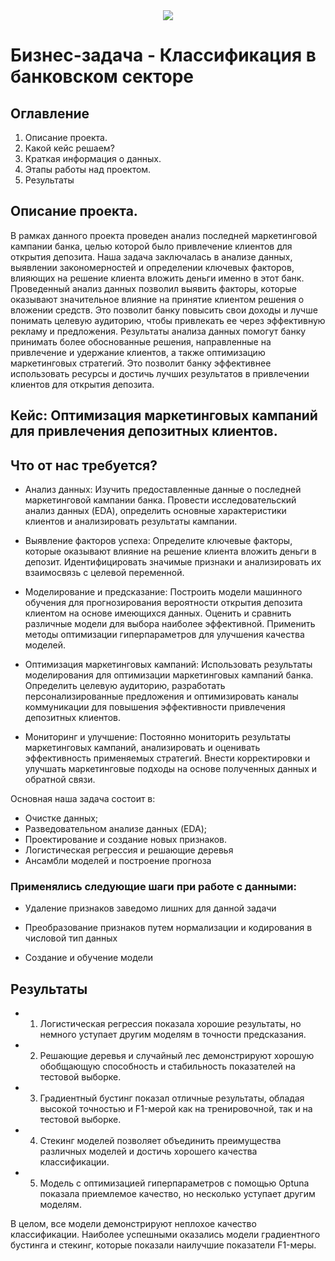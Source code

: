 

<center> <img src="https://i.pinimg.com/564x/b2/ab/05/b2ab050b2efdf58a51322275cb1702a0.jpg"> </center>



# Бизнес-задача - Классификация в банковском секторе

## Оглавление
1) Описание проекта.
2) Какой кейс решаем?
3) Краткая информация о данных.
4) Этапы работы над проектом.
5) Результаты
## Описание проекта.
В рамках данного проекта проведен анализ последней маркетинговой кампании банка, целью которой было привлечение клиентов для открытия депозита. Наша задача заключалась в анализе данных, выявлении закономерностей и определении ключевых факторов, влияющих на решение клиента вложить деньги именно в этот банк.
Проведенный анализ данных позволил выявить факторы, которые оказывают значительное влияние на принятие клиентом решения о вложении средств. Это позволит банку повысить свои доходы и лучше понимать целевую аудиторию, чтобы привлекать ее через эффективную рекламу и предложения.
Результаты анализа данных помогут банку принимать более обоснованные решения, направленные на привлечение и удержание клиентов, а также оптимизацию маркетинговых стратегий. Это позволит банку эффективнее использовать ресурсы и достичь лучших результатов в привлечении клиентов для открытия депозита.

## Кейс: Оптимизация маркетинговых кампаний для привлечения депозитных клиентов.

## Что от нас требуется?

* Анализ данных: Изучить предоставленные данные о последней маркетинговой кампании банка. Провести исследовательский анализ данных (EDA), определить основные характеристики клиентов и анализировать результаты кампании.

* Выявление факторов успеха: Определите ключевые факторы, которые оказывают влияние на решение клиента вложить деньги в депозит. Идентифицировать значимые признаки и анализировать их взаимосвязь с целевой переменной.

* Моделирование и предсказание: Построить модели машинного обучения для прогнозирования вероятности открытия депозита клиентом на основе имеющихся данных. Оценить и сравнить различные модели для выбора наиболее эффективной. Применить методы оптимизации гиперпараметров для улучшения качества моделей.

* Оптимизация маркетинговых кампаний: Использовать результаты моделирования для оптимизации маркетинговых кампаний банка. Определить целевую аудиторию, разработать персонализированные предложения и оптимизировать каналы коммуникации для повышения эффективности привлечения депозитных клиентов.

* Мониторинг и улучшение: Постоянно мониторить результаты маркетинговых кампаний, анализировать и оценивать эффективность применяемых стратегий. Внести корректировки и улучшать маркетинговые подходы на основе полученных данных и обратной связи.

Основная наша задача состоит в:

* Очистке данных;
* Разведовательном анализе данных (EDA);
* Проектирование и создание новых признаков.
* Логистическая регрессия и решающие деревья
* Ансамбли моделей и построение прогноза


### Применялись следующие шаги при работе с данными:

* Удаление признаков заведомо лишних для данной задачи

* Преобразование признаков путем нормализации и кодирования в числовой тип данных

* Создание и обучение модели



## Результаты

* 1) Логистическая регрессия показала хорошие результаты, но немного уступает другим моделям в точности предсказания.

* 2) Решающие деревья и случайный лес демонстрируют хорошую обобщающую способность и стабильность показателей на тестовой выборке.

* 3) Градиентный бустинг показал отличные результаты, обладая высокой точностью и F1-мерой как на тренировочной, так и на тестовой выборке.

* 4) Стекинг моделей позволяет объединить преимущества различных моделей и достичь хорошего качества классификации.

* 5) Модель с оптимизацией гиперпараметров с помощью Optuna показала приемлемое качество, но несколько уступает другим моделям.

В целом, все модели демонстрируют неплохое качество классификации. Наиболее успешными оказались модели градиентного бустинга и стекинг, которые показали наилучшие показатели F1-меры.
